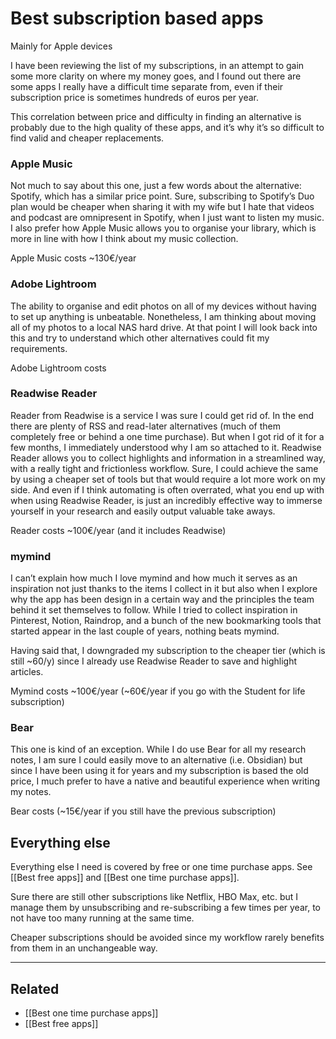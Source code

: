 # Best subscription based apps 
Mainly for Apple devices

I have been reviewing the list of my subscriptions, in an attempt to gain some more clarity on where my money goes, and I found out there are some apps I really have a difficult time separate from, even if their subscription price is sometimes hundreds of euros per year.

This correlation between price and difficulty in finding an alternative is probably due to the high quality of these apps, and it’s why it’s so difficult to find valid and cheaper replacements.

### Apple Music
Not much to say about this one, just a few words about the alternative: Spotify, which has a similar price point.
Sure, subscribing to Spotify’s Duo plan would be cheaper when sharing it with my wife but I hate that videos and podcast are omnipresent in Spotify, when I just want to listen my music.
I also prefer how Apple Music allows you to organise your library, which is more in line with how I think about my music collection.

Apple Music costs ~130€/year

### Adobe Lightroom
The ability to organise and edit photos on all of my devices without having to set up anything is unbeatable.
Nonetheless, I am thinking about moving all of my photos to a local NAS hard drive. At that point I will look back into this and try to understand which other alternatives could fit my requirements.

Adobe Lightroom costs

### Readwise Reader
Reader from Readwise is a service I was sure I could get rid of. In the end there are plenty of RSS and read-later alternatives (much of them completely free or behind a one time purchase).
But when I got rid of it for a few months, I immediately understood why I am so attached to it.
Readwise Reader allows you to collect highlights and information in a streamlined way, with a really tight and frictionless workflow.
Sure, I could achieve the same by using a cheaper set of tools but that would require a lot more work on my side. And even if I think automating is often overrated, what you end up with when using Readwise Reader, is just an incredibly effective way to immerse yourself in your research and easily output valuable take aways. 

Reader costs ~100€/year (and it includes Readwise)

### mymind
I can’t explain how much I love mymind and how much it serves as an inspiration not just thanks to the items I collect in it but also when I explore why the app has been design in a certain way and the principles the team behind it set themselves to follow.
While I tried to collect inspiration in Pinterest, Notion, Raindrop, and a bunch of the new bookmarking tools that started appear in the last couple of years, nothing beats mymind.

Having said that, I downgraded my subscription to the cheaper tier (which is still ~60/y) since I already use Readwise Reader to save and highlight articles.

Mymind costs ~100€/year (~60€/year if you go with the Student for life subscription)

### Bear
This one is kind of an exception. While I do use Bear for all my research notes, I am sure I could easily move to an alternative (i.e. Obsidian) but since I have been using it for years and my subscription is based the old price, I much prefer to have a native and beautiful experience when writing my notes.

Bear costs (~15€/year if you still have the previous subscription)

## Everything else
Everything else I need is covered by free or one time purchase apps. See [[Best free apps]] and [[Best one time purchase apps]].

Sure there are still other subscriptions like Netflix, HBO Max, etc. but I manage them by unsubscribing and re-subscribing a few times per year, to not have too many running at the same time.

Cheaper subscriptions should be avoided since my workflow rarely benefits from them in an unchangeable way. 

- - -

## Related
- [[Best one time purchase apps]]
- [[Best free apps]]

 